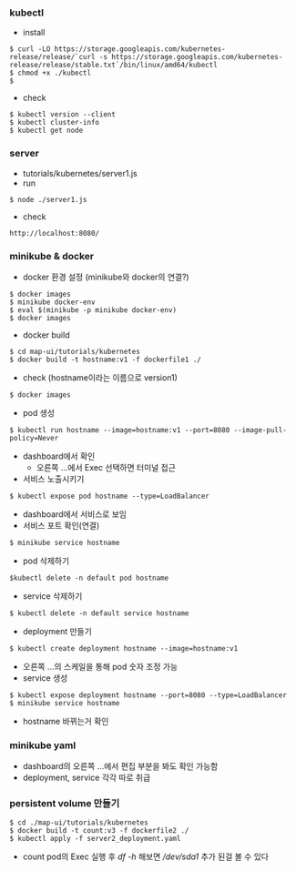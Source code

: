 
### kubectl
- install
```
$ curl -LO https://storage.googleapis.com/kubernetes-release/release/`curl -s https://storage.googleapis.com/kubernetes-release/release/stable.txt`/bin/linux/amd64/kubectl
$ chmod +x ./kubectl
$
```
- check
```
$ kubectl version --client
$ kubectl cluster-info
$ kubectl get node
```

### server
- tutorials/kubernetes/server1.js
- run
```
$ node ./server1.js
```
- check
```
http://localhost:8080/
```

### minikube & docker
- docker 환경 설정 (minikube와 docker의 연결?)
```
$ docker images
$ minikube docker-env
$ eval $(minikube -p minikube docker-env)
$ docker images
```
- docker build
```
$ cd map-ui/tutorials/kubernetes
$ docker build -t hostname:v1 -f dockerfile1 ./
```
- check (hostname이라는 이름으로 version1)
```
$ docker images
```
- pod 생성
```
$ kubectl run hostname --image=hostname:v1 --port=8080 --image-pull-policy=Never
```
- dashboard에서 확인
  - 오른쪽 ...에서 Exec 선택하면 터미널 접근
- 서비스 노출시키기
```
$ kubectl expose pod hostname --type=LoadBalancer
```
- dashboard에서 서비스로 보임
- 서비스 포트 확인(연결)
```
$ minikube service hostname
```
- pod 삭제하기
```
$kubectl delete -n default pod hostname
```
- service 삭제하기
```
$ kubectl delete -n default service hostname
```
- deployment 만들기
```
$ kubectl create deployment hostname --image=hostname:v1
```
- 오른쪽 ...의 스케일을 통해 pod 숫자 조정 가능
- service 생성
```
$ kubectl expose deployment hostname --port=8080 --type=LoadBalancer
$ minikube service hostname
```
- hostname 바뀌는거 확인

### minikube yaml
- dashboard의 오른쪽 ...에서 편집 부분을 봐도 확인 가능함
- deployment, service 각각 따로 취급

### persistent volume 만들기
```
$ cd ./map-ui/tutorials/kubernetes
$ docker build -t count:v3 -f dockerfile2 ./
$ kubectl apply -f server2_deployment.yaml
```
- count pod의 Exec 실행 후 *df -h* 해보면 */dev/sda1* 추가 된걸 볼 수 있다
